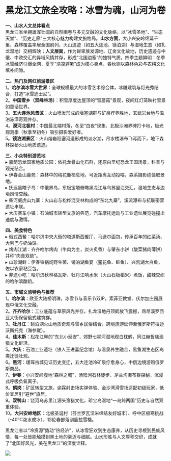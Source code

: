 # 黑龙江文旅全攻略：冰雪为魂，山河为卷  

**一、山水人文总体看点**  
黑龙江省坐拥雄浑壮阔的自然画卷与多元交融的文化脉络，以“冰雪圣地”、“生态天堂”、“历史走廊”三大核心魅力构建文旅格局。**山水方面**，大小兴安岭绵延千里，森林覆盖率居全国前列，火山遗迹（如五大连池、镜泊湖）与湿地生态（如扎龙湿地）交相辉映；**人文层面**，作为鲜卑族发源地、辽金文化故地，历史遗迹与中俄、中欧交汇的异域风情并存，形成“北国边塞”的独特气质。四季主题鲜明：冬季冰雪经济引爆全网，夏季“清凉避暑”成为核心卖点，春秋则以森林色彩与农耕文化填补间隙。  

**二、热门及网红旅游景区**  
1。**哈尔滨冰雪大世界**：全球规模最大的冰雪艺术综合体，冰雕建筑与灯光秀结合，打造“冰雪迪士尼”。  
2。**中国雪乡（双峰林场）**：积雪厚度达屋顶的“雪蘑菇”景观，夜间红灯笼映衬雪景如童话世界。  
3。**五大连池风景区**：火山喷发形成的堰塞湖群与矿泉疗养胜地，玄武岩台地与温泊冻潭奇观并存。  
4。**漠河北极村**：中国最北端村落，冬至“白夜”现象、北极沙洲界碑打卡地，极光观测季（秋季至初冬）吸引摄影爱好者。  
5。**镜泊湖景区**：火山熔岩阻塞河道形成的淡水湖，吊水楼瀑布飞泻而下，地下森林探秘火山地质遗迹。  

**三、小众特别游览地**  
▸ 嘉荫恐龙国家地质公园：依托龙骨山化石群，还原白垩纪恐龙王国场景，科普与观光结合。  
▸ 伊春金山鹿苑：森林中的梅花鹿栖息地，可近距离互动投喂，森系摄影绝佳取景地。  
▸ 抚远黑瞎子岛：中俄界岛，东极宝塔俯瞰黑龙江与乌苏里江交汇，湿地生态与边境风情交融。  
▸ 柴河威虎山九寨：火山岩与松桦混交林构成的“东北九寨”，溪流瀑布与抗联密营遗址串联。  
▸ 大庆赛车小镇：石油城市转型文旅的典范，汽车摩托运动与工业遗址展览碰撞出速度与激情。  

**四、美食特色**  
▸ 俄式西餐：哈尔滨中央大街的塔道斯西餐厅、马迭尔面包，传承百年的红菜汤、大列巴与奶油饼。  
▸ 烤肉江湖：齐齐哈尔烤肉（牛肉为主，炭火炙香）与肇东小饼（酸菜猪肉薄饼）并称“肉食双绝”。  
▸ 山珍湖鲜：伊春铁锅炖野生菌、镜泊湖鱼宴（鳌花鱼、鲑鱼）、兴凯湖大白鱼，佐以农家粘豆包。  
▸ 非遗小吃：哈尔滨秋林格瓦斯、牡丹江响水米（火山石板稻米）煮饭，甜辣交织的哈尔滨酸奶。  

**五、市域文旅特色与推荐**  
1。**哈尔滨**：欧亚大陆桥明珠，冰雪节与音乐节双IP，索菲亚教堂、伏尔加庄园展现中俄文化交融。  
2。**齐齐哈尔**：工业底蕴与草原风光并存，扎龙湿地丹顶鹤放飞震撼，昂昂溪罗西亚大街保留俄式建筑群。  
3。**牡丹江**：镜泊湖火山地质奇观与雪乡民俗结合，跨境旅游延伸至俄罗斯符拉迪沃斯托克（海参崴）。  
4。**佳木斯**：松花江畔的“东北小延安”，郊野七星河湿地观白枕鹤，同江赫哲族渔猎文化鲜活。  
5。**大庆**：石油工业遗址（铁人王进喜纪念馆）与温泉养生融合，黑鱼湖生态区鸟类迁徙壮观。  
6。**黑河**：瑷珲古城见证历史变迁，五大连池冷矿泉疗愈身心，中俄边境游购俄罗斯商品。  
7。**伊春**：小兴安岭腹地“森林之城”，汤旺河石林徒步、茅兰沟瀑布群探秘，沉浸式呼吸负氧离子。  
8。**鹤岗**：矿区转型文旅，谕霖射击场实弹体验、金沙湾滑雪场适配初级玩家，低价宜居引“避世”旅居。  
9。**双鸭山**：饶河乌苏里江源头渔猎文化，珍宝岛湿地“一岛跨两国”历史与自然双重体验。  
10。**大兴安岭地区**：北极圣诞村（芬兰罗瓦涅米缔结友好城市）、呼中区极寒挑战（-40℃泼水成冰），鄂伦春部落驯鹿拉雪橇。  

黑龙江省以“冷资源”撬动“热经济”，从冰雪狂欢到生态康养，从历史寻根到民族风情，每一处皆能触摸到黑土地的豪迈与细腻。山水形胜与人文厚积交织，成就了“北国好风光，美在黑龙江”的深度诠释。  

![](https://s1.imagehub.cc/images/2025/06/25/73e2b13886ebc02c908eb04dc868ce0a.jpg)